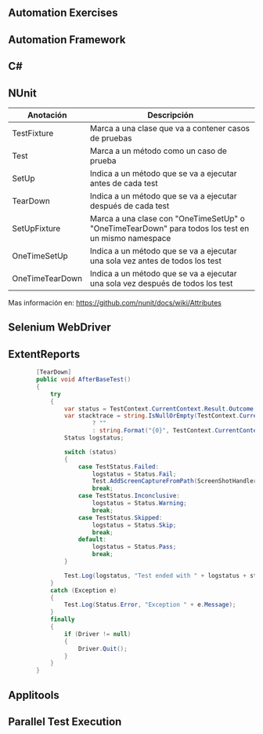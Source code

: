 ## Automation Exercises
## Automation Framework
## C#
## NUnit
| Anotación       | Descripción   |
| -------------   | ------------- |
| TestFixture     | Marca a una clase que va a contener casos de pruebas  |
| Test            | Marca a un método como un caso de prueba  |
| SetUp           | Indica a un método que se va a ejecutar antes de cada test  |
| TearDown        | Indica a un método que se va a ejecutar después de cada test   |
| SetUpFixture    | Marca a una clase con "OneTimeSetUp" o "OneTimeTearDown" para todos los test en un mismo namespace |
| OneTimeSetUp    | Indica a un método que se va a ejecutar una sola vez antes de todos los test  |
| OneTimeTearDown | Indica a un método que se va a ejecutar una sola vez después de todos los test  |

Mas información en: https://github.com/nunit/docs/wiki/Attributes

## Selenium WebDriver
## ExtentReports
```c#
        [TearDown]
        public void AfterBaseTest()
        {
            try
            {
                var status = TestContext.CurrentContext.Result.Outcome.Status;
                var stacktrace = string.IsNullOrEmpty(TestContext.CurrentContext.Result.StackTrace)
                        ? ""
                        : string.Format("{0}", TestContext.CurrentContext.Result.StackTrace);
                Status logstatus;

                switch (status)
                {
                    case TestStatus.Failed:
                        logstatus = Status.Fail;
                        Test.AddScreenCaptureFromPath(ScreenShotHandler.TakeScreenShot(Driver));
                        break;
                    case TestStatus.Inconclusive:
                        logstatus = Status.Warning;
                        break;
                    case TestStatus.Skipped:
                        logstatus = Status.Skip;
                        break;
                    default:
                        logstatus = Status.Pass;
                        break;
                }

                Test.Log(logstatus, "Test ended with " + logstatus + stacktrace);                
            }
            catch (Exception e)
            {
                Test.Log(Status.Error, "Exception " + e.Message);
            }
            finally
            {                
                if (Driver != null)
                {
                    Driver.Quit();
                }
            }            
        }
```
## Applitools
## Parallel Test Execution

